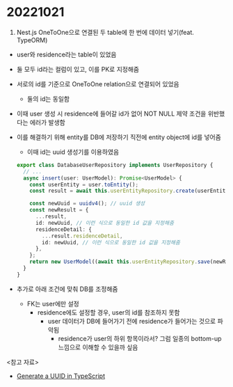 # 20221021

1. Nest.js OneToOne으로 연결된 두 table에 한 번에 데이터 넣기(feat. TypeORM)

- user와 residence라는 table이 있었음
- 둘 모두 id라는 컬럼이 있고, 이를 PK로 지정해줌
- 서로의 id를 기준으로 OneToOne relation으로 연결되어 있었음
  - 둘의 id는 동일함
- 이때 user 생성 시 residence에 들어갈 id가 없어 NOT NULL 제약 조건을 위반했다는 에러가 발생함
- 이를 해결하기 위해 entity를 DB에 저장하기 직전에 entity object에 id를 넣어줌

  - 이때 id는 uuid 생성기를 이용하였음

  ```ts
  export class DatabaseUserRepository implements UserRepository {
    // ...
    async insert(user: UserModel): Promise<UserModel> {
      const userEntity = user.toEntity();
      const result = await this.userEntityRepository.create(userEntity);

      const newUuid = uuidv4(); // uuid 생성
      const newResult = {
        ...result,
        id: newUuid, // 이런 식으로 동일한 id 값을 지정해줌
        residenceDetail: {
          ...result.residenceDetail,
          id: newUuid, // 이런 식으로 동일한 id 값을 지정해줌
        },
      };
      return new UserModel((await this.userEntityRepository.save(newResult)) as User);
    }
  }
  ```

- 추가로 아래 조건에 맞춰 DB를 조정해줌
  - FK는 user에만 설정
    - residence에도 설정할 경우, user의 id를 참조하지 못함
      - user 데이터가 DB에 들어가기 전에 residence가 들어가는 것으로 파악됨
        - residence가 user의 하위 항목이라서? 그럼 일종의 bottom-up 느낌으로 이해할 수 있을까 싶음

<참고 자료>

- [Generate a UUID in TypeScript](https://www.uuidgenerator.net/dev-corner/typescript)
